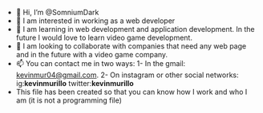 - 👋 Hi, I’m @SomniumDark
- 👀 I am interested in working as a web developer
- 🌱 I am learning in web development and application development. In the future I would love to learn video game development.
- 💞️ I am looking to collaborate with companies that need any web page and in the future with a video game company.
- 📫 You can contact me in two ways: 1- In the gmail: kevinmur04@gmail.com. 2- On instagram or other social networks: ig:__kevinmurillo__ twitter:__kevinmurillo__
- This file has been created so that you can know how I work and who I am (it is not a programming file)

<!---
SomniumDark/SomniumDark is a ✨ special ✨ repository because its `README.md` (this file) appears on your GitHub profile.
You can click the Preview link to take a look at your changes.
--->
